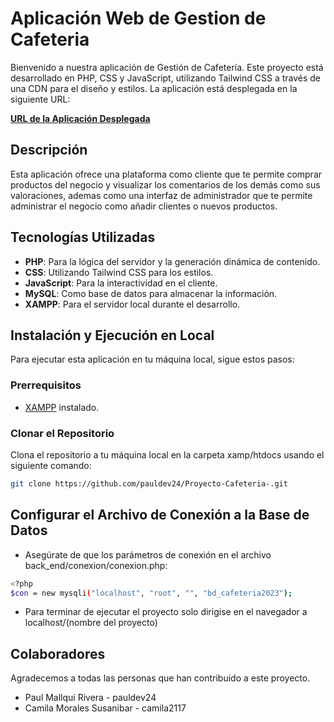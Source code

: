 # Aplicación Web de Gestion de Cafeteria

Bienvenido a nuestra aplicación de Gestión de Cafetería. Este proyecto está desarrollado en PHP, CSS y JavaScript, utilizando Tailwind CSS a través de una CDN para el diseño y estilos. La aplicación está desplegada en la siguiente URL:

[**URL de la Aplicación Desplegada**](cafeteria-pyc.000webhostapp.com/)

## Descripción

Esta aplicación ofrece una plataforma como cliente que te permite comprar productos del negocio y visualizar los comentarios de los demás como sus valoraciones, ademas como una interfaz de administrador que te permite administrar el negocio como añadir clientes o nuevos productos.

## Tecnologías Utilizadas

- **PHP**: Para la lógica del servidor y la generación dinámica de contenido.
- **CSS**: Utilizando Tailwind CSS para los estilos.
- **JavaScript**: Para la interactividad en el cliente.
- **MySQL**: Como base de datos para almacenar la información.
- **XAMPP**: Para el servidor local durante el desarrollo.

## Instalación y Ejecución en Local

Para ejecutar esta aplicación en tu máquina local, sigue estos pasos:

### Prerrequisitos

- [XAMPP](https://www.apachefriends.org/index.html) instalado.

### Clonar el Repositorio

Clona el repositorio a tu máquina local en la carpeta xamp/htdocs usando el siguiente comando:

```bash
git clone https://github.com/pauldev24/Proyecto-Cafeteria-.git

```
## Configurar el Archivo de Conexión a la Base de Datos
- Asegúrate de que los parámetros de conexión en el archivo back_end/conexion/conexion.php:

```bash
<?php
$con = new mysqli("localhost", "root", "", "bd_cafeteria2023");
```
- Para terminar de ejecutar el proyecto solo dirigise en el navegador a localhost/(nombre del proyecto)

## Colaboradores
Agradecemos a todas las personas que han contribuido a este proyecto.

- Paul Mallqui Rivera - pauldev24
- Camila Morales Susanibar - camila2117